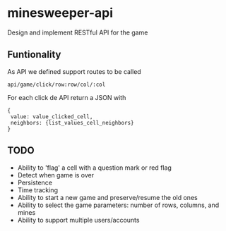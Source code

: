 # minesweeper-api

Design and implement RESTful API for the game

## Funtionality
As API we defined support routes to be called
```
api/game/click/row:row/col/:col
```

For each click de API return a JSON with
```
{
 value: value_clicked_cell,   
 neighbors: {list_values_cell_neighbors}
}
```

## TODO
 * Ability to 'flag' a cell with a question mark or red flag
 * Detect when game is over
 * Persistence
 * Time tracking
 * Ability to start a new game and preserve/resume the old ones
 * Ability to select the game parameters: number of rows, columns, and mines
 * Ability to support multiple users/accounts
